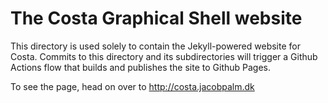 # The Costa Graphical Shell website
This directory is used solely to contain the Jekyll-powered website for Costa. Commits to this directory and its subdirectories will trigger a Github Actions flow that builds and publishes the site to Github Pages.

To see the page, head on over to
  http://costa.jacobpalm.dk